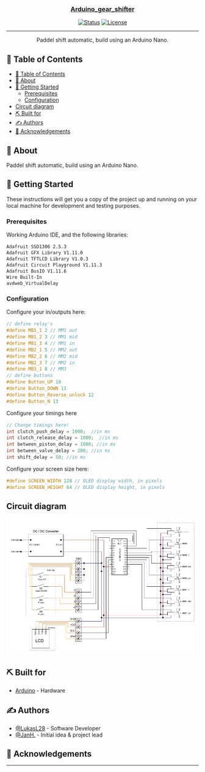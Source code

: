 <p align="center">
  <a href="" rel="noopener">

</p>

<h3 align="center">Arduino_gear_shifter</h3>

<div align="center">

[![Status](https://img.shields.io/badge/status-active-success.svg)]()
[![License](https://img.shields.io/badge/license-MIT-blue.svg)](/LICENSE)

</div>

---

<p align="center"> Paddel shift automatic, build using an Arduino Nano.
    <br> 
</p>

## 📝 Table of Contents

- [📝 Table of Contents](#-table-of-contents)
- [🧐 About ](#-about-)
- [🏁 Getting Started ](#-getting-started-)
  - [Prerequisites](#prerequisites)
  - [Configuration](#configuration)
- [Circuit diagram](#circuit-diagram)
- [⛏️ Built for ](#️-built-for-)
- [✍️ Authors ](#️-authors-)
- [🎉 Acknowledgements ](#-acknowledgements-)

## 🧐 About <a name = "about"></a>

Paddel shift automatic, build using an Arduino Nano.

## 🏁 Getting Started <a name = "getting_started"></a>

These instructions will get you a copy of the project up and running on your local machine for development and testing purposes.

### Prerequisites

Working Arduino IDE, and the following libraries:

```
Adafruit SSD1306 2.5.3
Adafruit GFX Library V1.11.0
Adafruit TFTLCD Library V1.0.3
Adafruit Circuit Playground V1.11.3
Adafruit BusIO V1.11.6
Wire Built-In
avdweb_VirtualDelay
```

### Configuration

Configure your in/outputs here:

```C++
// define relay's 
#define MB1_1 2 // MM1 out
#define MB1_2 3 // MM1 mid
#define MB1_3 4 // MM1 in
#define MB2_1 5 // MM2 out
#define MB2_2 6 // MM2 mid
#define MB2_3 7 // MM2 in
#define MB3_1 8 // MM3
// define buttons
#define Button_UP 10
#define Button_DOWN 11
#define Button_Reverse_unlock 12
#define Button_N 13
```

Configure your timings here

```C++
// Change timings here!
int clutch_push_delay = 1000;  //in ms
int clutch_release_delay = 1000;  //in ms
int between_piston_delay = 1000; //in ms
int between_valve_delay = 200; //in ms
int shift_delay = 50; //in ms
```

Configure your screen size here:

```C++
#define SCREEN_WIDTH 128 // OLED display width, in pixels
#define SCREEN_HEIGHT 64 // OLED display height, in pixels
```

## Circuit diagram

<p align="center">
  <img src="./circuit_plan/circuit_plan.JPG" />
</p>

## ⛏️ Built for <a name = "built_for"></a>

- [Arduino](https://www.arduino.cc/) - Hardware

## ✍️ Authors <a name = "authors"></a>

- [@LukasL28](https://github.com/LukasL28) - Software Developer
- [@JanH.](https://github.com/JanH75) - Initial idea & project lead

## 🎉 Acknowledgements <a name = "acknowledgement"></a>

- --

